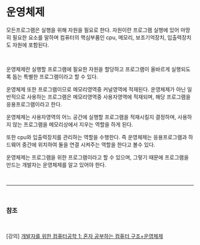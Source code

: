 # 운영체제

모든프로그램은 실행을 위해 자원을 필요로 한다. 자원이란 프로그램 실행에 있어 마땅히 필요한 요소를 말하며 컴퓨터의 핵심부품인 cpu, 메모리, 보조기억장치, 입출력장치도 자원에 포함된다.

<br>

운영체제란 실행할 프로그램에 필요한 자원을 할당하고 프로그램이 올바르게 실행되도록 돕는 특별한 프로그램이라고 할 수 있다.

운영체제 또한 프로그램이므로 메모리영역중 커널영역에 적재된다. 운영체제가 아닌 일반적으로 사용하는 프로그램은 메모리영역중 사용자영역에 적재되며, 해당 프로그램을 응용프로그램이라고 한다.
 
운영체제는 사용자영역의 어느 공간에 실행할 프로그램을 적재시킬지 결정하며, 사용하지 않는 프로그램을 메모리상에서 지우는 역할을 하게 된다.

또한 cpu와 입출력장치를 관리하는 역할을 수행한다. 즉 운영체제는 응용프로그램과 하드웨어 중간에 위치하여 둘을 연결 시켜주는 역할을 한다고 볼수 있다.

운영체제는 프로그램을 위한 프로그램이라고 할 수 있으며, 그렇기 때문에 프로그램을 만드는 개발자는 운영체제를 알고 있어야 한다. 

<br>

--- 

<br>


### 참조

<br>

[강의] [개발자를 위한 컴퓨터공학 1: 혼자 공부하는 컴퓨터 구조+운영체제](https://www.inflearn.com/course/%ED%98%BC%EC%9E%90-%EA%B3%B5%EB%B6%80%ED%95%98%EB%8A%94-%EC%BB%B4%ED%93%A8%ED%84%B0%EA%B5%AC%EC%A1%B0-%EC%9A%B4%EC%98%81%EC%B2%B4%EC%A0%9C)
